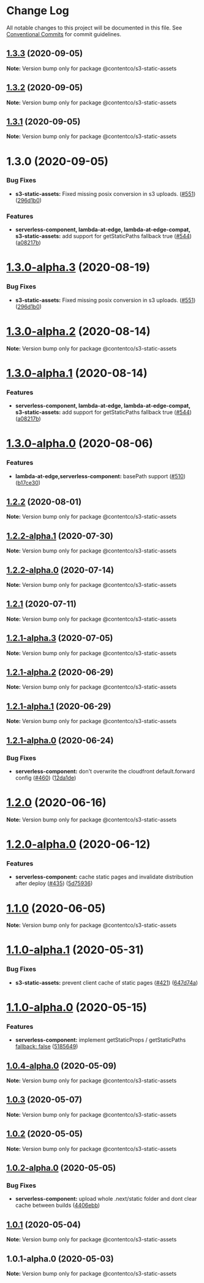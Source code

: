 # Change Log

All notable changes to this project will be documented in this file.
See [Conventional Commits](https://conventionalcommits.org) for commit guidelines.

## [1.3.3](https://github.com/danielcondemarin/serverless-next.js/compare/@contentco/s3-static-assets@1.3.2...@contentco/s3-static-assets@1.3.3) (2020-09-05)

**Note:** Version bump only for package @contentco/s3-static-assets

## [1.3.2](https://github.com/danielcondemarin/serverless-next.js/compare/@contentco/s3-static-assets@1.3.1...@contentco/s3-static-assets@1.3.2) (2020-09-05)

**Note:** Version bump only for package @contentco/s3-static-assets

## [1.3.1](https://github.com/danielcondemarin/serverless-next.js/compare/@contentco/s3-static-assets@1.3.0...@contentco/s3-static-assets@1.3.1) (2020-09-05)

**Note:** Version bump only for package @contentco/s3-static-assets

# 1.3.0 (2020-09-05)

### Bug Fixes

- **s3-static-assets:** Fixed missing posix conversion in s3 uploads. ([#551](https://github.com/danielcondemarin/serverless-next.js/issues/551)) ([296d1b0](https://github.com/danielcondemarin/serverless-next.js/commit/296d1b087999610f025928e77f3c4b2d6b461c1b))

### Features

- **serverless-component, lambda-at-edge, lambda-at-edge-compat, s3-static-assets:** add support for getStaticPaths fallback true ([#544](https://github.com/danielcondemarin/serverless-next.js/issues/544)) ([a08217b](https://github.com/danielcondemarin/serverless-next.js/commit/a08217ba26ea90f67c562fe4ae9510b617d14d08))

# [1.3.0-alpha.3](https://github.com/danielcondemarin/serverless-next.js/compare/@contentco/s3-static-assets@1.3.0-alpha.2...@contentco/s3-static-assets@1.3.0-alpha.3) (2020-08-19)

### Bug Fixes

- **s3-static-assets:** Fixed missing posix conversion in s3 uploads. ([#551](https://github.com/danielcondemarin/serverless-next.js/issues/551)) ([296d1b0](https://github.com/danielcondemarin/serverless-next.js/commit/296d1b087999610f025928e77f3c4b2d6b461c1b))

# [1.3.0-alpha.2](https://github.com/danielcondemarin/serverless-next.js/compare/@contentco/s3-static-assets@1.3.0-alpha.1...@contentco/s3-static-assets@1.3.0-alpha.2) (2020-08-14)

**Note:** Version bump only for package @contentco/s3-static-assets

# [1.3.0-alpha.1](https://github.com/danielcondemarin/serverless-next.js/compare/@contentco/s3-static-assets@1.3.0-alpha.0...@contentco/s3-static-assets@1.3.0-alpha.1) (2020-08-14)

### Features

- **serverless-component, lambda-at-edge, lambda-at-edge-compat, s3-static-assets:** add support for getStaticPaths fallback true ([#544](https://github.com/danielcondemarin/serverless-next.js/issues/544)) ([a08217b](https://github.com/danielcondemarin/serverless-next.js/commit/a08217ba26ea90f67c562fe4ae9510b617d14d08))

# [1.3.0-alpha.0](https://github.com/danielcondemarin/serverless-next.js/compare/@contentco/s3-static-assets@1.2.2...@contentco/s3-static-assets@1.3.0-alpha.0) (2020-08-06)

### Features

- **lambda-at-edge,serverless-component:** basePath support ([#510](https://github.com/danielcondemarin/serverless-next.js/issues/510)) ([b17ce30](https://github.com/danielcondemarin/serverless-next.js/commit/b17ce30b1f18f994f1d2e9ebfe833a74aae6676b))

## [1.2.2](https://github.com/danielcondemarin/serverless-next.js/compare/@contentco/s3-static-assets@1.2.2-alpha.1...@contentco/s3-static-assets@1.2.2) (2020-08-01)

**Note:** Version bump only for package @contentco/s3-static-assets

## [1.2.2-alpha.1](https://github.com/danielcondemarin/serverless-next.js/compare/@contentco/s3-static-assets@1.2.2-alpha.0...@contentco/s3-static-assets@1.2.2-alpha.1) (2020-07-30)

**Note:** Version bump only for package @contentco/s3-static-assets

## [1.2.2-alpha.0](https://github.com/danielcondemarin/serverless-next.js/compare/@contentco/s3-static-assets@1.2.1...@contentco/s3-static-assets@1.2.2-alpha.0) (2020-07-14)

**Note:** Version bump only for package @contentco/s3-static-assets

## [1.2.1](https://github.com/danielcondemarin/serverless-next.js/compare/@contentco/s3-static-assets@1.2.1-alpha.3...@contentco/s3-static-assets@1.2.1) (2020-07-11)

**Note:** Version bump only for package @contentco/s3-static-assets

## [1.2.1-alpha.3](https://github.com/danielcondemarin/serverless-next.js/compare/@contentco/s3-static-assets@1.2.1-alpha.2...@contentco/s3-static-assets@1.2.1-alpha.3) (2020-07-05)

**Note:** Version bump only for package @contentco/s3-static-assets

## [1.2.1-alpha.2](https://github.com/danielcondemarin/serverless-next.js/compare/@contentco/s3-static-assets@1.2.1-alpha.1...@contentco/s3-static-assets@1.2.1-alpha.2) (2020-06-29)

**Note:** Version bump only for package @contentco/s3-static-assets

## [1.2.1-alpha.1](https://github.com/danielcondemarin/serverless-next.js/compare/@contentco/s3-static-assets@1.2.1-alpha.0...@contentco/s3-static-assets@1.2.1-alpha.1) (2020-06-29)

**Note:** Version bump only for package @contentco/s3-static-assets

## [1.2.1-alpha.0](https://github.com/danielcondemarin/serverless-next.js/compare/@contentco/s3-static-assets@1.2.0...@contentco/s3-static-assets@1.2.1-alpha.0) (2020-06-24)

### Bug Fixes

- **serverless-component:** don't overwrite the cloudfront default.forward config ([#460](https://github.com/danielcondemarin/serverless-next.js/issues/460)) ([12da1de](https://github.com/danielcondemarin/serverless-next.js/commit/12da1de31855b68b9addef801ec21dffd3202a21))

# [1.2.0](https://github.com/danielcondemarin/serverless-next.js/compare/@contentco/s3-static-assets@1.2.0-alpha.0...@contentco/s3-static-assets@1.2.0) (2020-06-16)

**Note:** Version bump only for package @contentco/s3-static-assets

# [1.2.0-alpha.0](https://github.com/danielcondemarin/serverless-next.js/compare/@contentco/s3-static-assets@1.1.0...@contentco/s3-static-assets@1.2.0-alpha.0) (2020-06-12)

### Features

- **serverless-component:** cache static pages and invalidate distribution after deploy ([#435](https://github.com/danielcondemarin/serverless-next.js/issues/435)) ([5d75936](https://github.com/danielcondemarin/serverless-next.js/commit/5d759367be5a1c835b093f2713bc0b8cf1d92a82))

# [1.1.0](https://github.com/danielcondemarin/serverless-next.js/compare/@contentco/s3-static-assets@1.1.0-alpha.1...@contentco/s3-static-assets@1.1.0) (2020-06-05)

**Note:** Version bump only for package @contentco/s3-static-assets

# [1.1.0-alpha.1](https://github.com/danielcondemarin/serverless-next.js/compare/@contentco/s3-static-assets@1.1.0-alpha.0...@contentco/s3-static-assets@1.1.0-alpha.1) (2020-05-31)

### Bug Fixes

- **s3-static-assets:** prevent client cache of static pages ([#421](https://github.com/danielcondemarin/serverless-next.js/issues/421)) ([647d74a](https://github.com/danielcondemarin/serverless-next.js/commit/647d74a0687f251bb6671d96c0c668b3749db7a1))

# [1.1.0-alpha.0](https://github.com/danielcondemarin/serverless-next.js/compare/@contentco/s3-static-assets@1.0.4-alpha.0...@contentco/s3-static-assets@1.1.0-alpha.0) (2020-05-15)

### Features

- **serverless-component:** implement getStaticProps / getStaticPaths [fallback: false](<[#390](https://github.com/danielcondemarin/serverless-next.js/issues/390)>) ([5185649](https://github.com/danielcondemarin/serverless-next.js/commit/518564944435767759fae8ae5978baf3afc49d7a))

## [1.0.4-alpha.0](https://github.com/danielcondemarin/serverless-next.js/compare/@contentco/s3-static-assets@1.0.3...@contentco/s3-static-assets@1.0.4-alpha.0) (2020-05-09)

**Note:** Version bump only for package @contentco/s3-static-assets

## [1.0.3](https://github.com/danielcondemarin/serverless-next.js/compare/@contentco/s3-static-assets@1.0.2...@contentco/s3-static-assets@1.0.3) (2020-05-07)

**Note:** Version bump only for package @contentco/s3-static-assets

## [1.0.2](https://github.com/danielcondemarin/serverless-next.js/compare/@contentco/s3-static-assets@1.0.2-alpha.0...@contentco/s3-static-assets@1.0.2) (2020-05-05)

**Note:** Version bump only for package @contentco/s3-static-assets

## [1.0.2-alpha.0](https://github.com/danielcondemarin/serverless-next.js/compare/@contentco/s3-static-assets@1.0.1...@contentco/s3-static-assets@1.0.2-alpha.0) (2020-05-05)

### Bug Fixes

- **serverless-component:** upload whole .next/static folder and dont clear cache between builds ([4406ebb](https://github.com/danielcondemarin/serverless-next.js/commit/4406ebbb8937c75dfbc5644913b7c0d05ff3a52f))

## [1.0.1](https://github.com/danielcondemarin/serverless-next.js/compare/@contentco/s3-static-assets@1.0.1-alpha.0...@contentco/s3-static-assets@1.0.1) (2020-05-04)

**Note:** Version bump only for package @contentco/s3-static-assets

## 1.0.1-alpha.0 (2020-05-03)

**Note:** Version bump only for package @contentco/s3-static-assets
